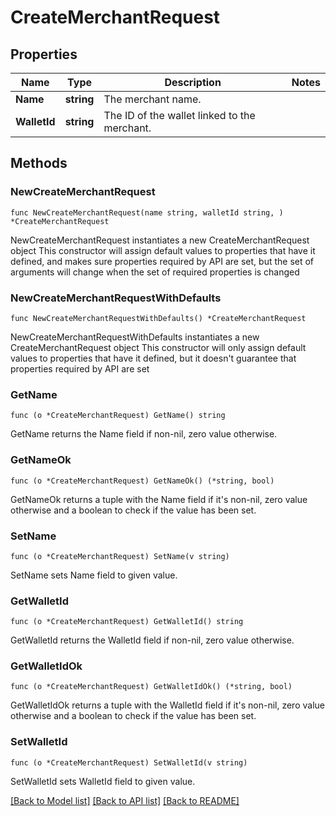 # CreateMerchantRequest

## Properties

Name | Type | Description | Notes
------------ | ------------- | ------------- | -------------
**Name** | **string** | The merchant name. | 
**WalletId** | **string** | The ID of the wallet linked to the merchant. | 

## Methods

### NewCreateMerchantRequest

`func NewCreateMerchantRequest(name string, walletId string, ) *CreateMerchantRequest`

NewCreateMerchantRequest instantiates a new CreateMerchantRequest object
This constructor will assign default values to properties that have it defined,
and makes sure properties required by API are set, but the set of arguments
will change when the set of required properties is changed

### NewCreateMerchantRequestWithDefaults

`func NewCreateMerchantRequestWithDefaults() *CreateMerchantRequest`

NewCreateMerchantRequestWithDefaults instantiates a new CreateMerchantRequest object
This constructor will only assign default values to properties that have it defined,
but it doesn't guarantee that properties required by API are set

### GetName

`func (o *CreateMerchantRequest) GetName() string`

GetName returns the Name field if non-nil, zero value otherwise.

### GetNameOk

`func (o *CreateMerchantRequest) GetNameOk() (*string, bool)`

GetNameOk returns a tuple with the Name field if it's non-nil, zero value otherwise
and a boolean to check if the value has been set.

### SetName

`func (o *CreateMerchantRequest) SetName(v string)`

SetName sets Name field to given value.


### GetWalletId

`func (o *CreateMerchantRequest) GetWalletId() string`

GetWalletId returns the WalletId field if non-nil, zero value otherwise.

### GetWalletIdOk

`func (o *CreateMerchantRequest) GetWalletIdOk() (*string, bool)`

GetWalletIdOk returns a tuple with the WalletId field if it's non-nil, zero value otherwise
and a boolean to check if the value has been set.

### SetWalletId

`func (o *CreateMerchantRequest) SetWalletId(v string)`

SetWalletId sets WalletId field to given value.



[[Back to Model list]](../README.md#documentation-for-models) [[Back to API list]](../README.md#documentation-for-api-endpoints) [[Back to README]](../README.md)


